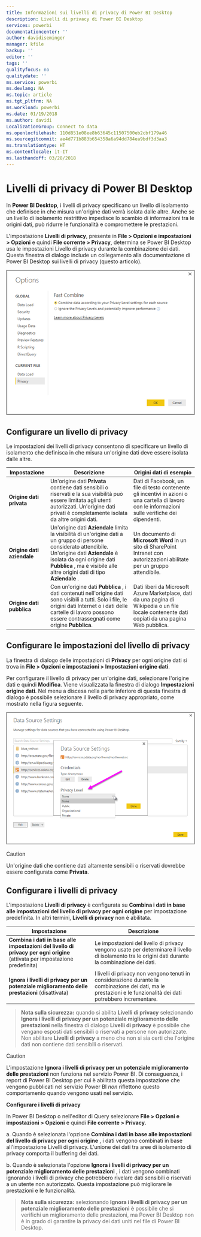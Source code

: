 ```yaml
---
title: Informazioni sui livelli di privacy di Power BI Desktop
description: Livelli di privacy di Power BI Desktop
services: powerbi
documentationcenter: ''
author: davidiseminger
manager: kfile
backup: ''
editor: ''
tags: ''
qualityfocus: no
qualitydate: ''
ms.service: powerbi
ms.devlang: NA
ms.topic: article
ms.tgt_pltfrm: NA
ms.workload: powerbi
ms.date: 01/19/2018
ms.author: davidi
LocalizationGroup: Connect to data
ms.openlocfilehash: 110d851e08ee8b63645c11507500eb2cbf179a46
ms.sourcegitcommit: ae4d771b883b654358a6a94dd784ea9bdf3d3aa3
ms.translationtype: HT
ms.contentlocale: it-IT
ms.lasthandoff: 03/28/2018
---
```

# <a name="power-bi-desktop-privacy-levels"></a>Livelli di privacy di Power BI Desktop
In **Power BI Desktop**, i livelli di privacy specificano un livello di isolamento che definisce in che misura un'origine dati verrà isolata dalle altre. Anche se un livello di isolamento restrittivo impedisce lo scambio di informazioni tra le origini dati, può ridurre le funzionalità e compromettere le prestazioni.

L'impostazione **Livelli di privacy**, presente in **File > Opzioni e impostazioni > Opzioni** e quindi **File corrente > Privacy**, determina se Power BI Desktop usa le impostazioni Livello di privacy durante la combinazione dei dati. Questa finestra di dialogo include un collegamento alla documentazione di Power BI Desktop sui livelli di privacy (questo articolo).

![](media/desktop-privacy-levels/desktop_privacylevels1.png)

## <a name="configure-a-privacy-level"></a>Configurare un livello di privacy
Le impostazioni dei livelli di privacy consentono di specificare un livello di isolamento che definisca in che misura un'origine dati deve essere isolata dalle altre.

| Impostazione | Descrizione | Origini dati di esempio |
| --- | --- | --- |
| **Origine dati privata** |Un'origine dati **Privata** contiene dati sensibili o riservati e la sua visibilità può essere limitata agli utenti autorizzati. Un'origine dati privati è completamente isolata da altre origini dati. |Dati di Facebook, un file di testo contenente gli incentivi in azioni o una cartella di lavoro con le informazioni sulle verifiche dei dipendenti. |
| **Origine dati aziendale** |Un'origine dati **Aziendale** limita la visibilità di un'origine dati a un gruppo di persone considerato attendibile. Un'origine dati **Aziendale** è isolata da ogni origine dati **Pubblica** , ma è visibile alle altre origini dati di tipo **Aziendale** . |Un documento di **Microsoft Word** in un sito di SharePoint Intranet con autorizzazioni abilitate per un gruppo attendibile. |
| **Origine dati pubblica** |Con un'origine dati **Pubblica** , i dati contenuti nell'origine dati sono visibili a tutti. Solo i file, le origini dati Internet o i dati delle cartelle di lavoro possono essere contrassegnati come origine **Pubblica**. |Dati liberi da Microsoft Azure Marketplace, dati da una pagina di Wikipedia o un file locale contenente dati copiati da una pagina Web pubblica. |

## <a name="configure-privacy-level-settings"></a>Configurare le impostazioni del livello di privacy
La finestra di dialogo delle impostazioni di **Privacy** per ogni origine dati si trova in **File > Opzioni e impostazioni > Impostazioni origine dati**.

Per configurare il livello di privacy per un'origine dati, selezionare l'origine dati e quindi **Modifica**. Viene visualizzata la finestra di dialogo **Impostazioni origine dati**. Nel menu a discesa nella parte inferiore di questa finestra di dialogo è possibile selezionare il livello di privacy appropriato, come mostrato nella figura seguente.

![](media/desktop-privacy-levels/desktop_privacylevels2.png)

> [!CAUTION]
> Un'origine dati che contiene dati altamente sensibili o riservati dovrebbe essere configurata come **Privata**.
> 

## <a name="configure-privacy-levels"></a>Configurare i livelli di privacy
L'impostazione **Livelli di privacy** è configurata su **Combina i dati in base alle impostazioni del livello di privacy per ogni origine** per impostazione predefinita. In altri termini, **Livelli di privacy** non è abilitata.

| Impostazione | Descrizione |
| --- | --- |
| **Combina i dati in base alle impostazioni del livello di privacy per ogni origine** (attivata per impostazione predefinita) |Le impostazioni del livello di privacy vengono usate per determinare il livello di isolamento tra le origini dati durante la combinazione dei dati. |
| **Ignora i livelli di privacy per un potenziale miglioramento delle prestazioni** (disattivata) |I livelli di privacy non vengono tenuti in considerazione durante la combinazione dei dati, ma le prestazioni e le funzionalità dei dati potrebbero incrementare. |

> **Nota sulla sicurezza:** quando si abilita **Livelli di privacy** selezionando **Ignora i livelli di privacy per un potenziale miglioramento delle prestazioni** nella finestra di dialogo **Livelli di privacy** è possibile che vengano esposti dati sensibili o riservati a persone non autorizzate. Non abilitare **Livelli di privacy** a meno che non si sia certi che l'origine dati non contiene dati sensibili o riservati.
> 
> 

> [!CAUTION]
> L'impostazione **Ignora i livelli di privacy per un potenziale miglioramento delle prestazioni** non funziona nel servizio Power BI. Di conseguenza, i report di Power BI Desktop per cui è abilitata questa impostazione che vengono pubblicati nel servizio Power BI *non* riflettono questo comportamento quando vengono usati nel servizio.
> 

**Configurare i livelli di privacy**

In Power BI Desktop o nell'editor di Query selezionare **File > Opzioni e impostazioni > Opzioni** e quindi **File corrente > Privacy**.

a. Quando è selezionata l'opzione **Combina i dati in base alle impostazioni del livello di privacy per ogni origine** , i dati vengono combinati in base all'impostazione Livelli di privacy. L'unione dei dati tra aree di isolamento di privacy comporta il buffering dei dati.

b. Quando è selezionata l'opzione **Ignora i livelli di privacy per un potenziale miglioramento delle prestazioni** , i dati vengono combinati ignorando i livelli di privacy che potrebbero rivelare dati sensibili o riservati a un utente non autorizzato. Questa impostazione può migliorare le prestazioni e le funzionalità.

> **Nota sulla sicurezza:** selezionando **Ignora i livelli di privacy per un potenziale miglioramento delle prestazioni** è possibile che si verifichi un miglioramento delle prestazioni, ma Power BI Desktop non è in grado di garantire la privacy dei dati uniti nel file di Power BI Desktop.
> 
> 

